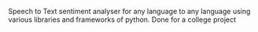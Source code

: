 Speech to Text sentiment analyser for any language to any language using various libraries and frameworks of python. 
Done for a college project